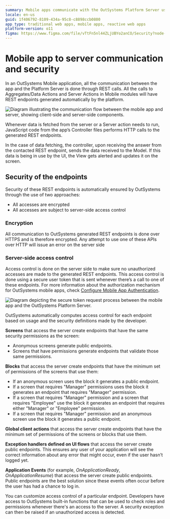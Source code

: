 ```yaml
---
summary: Mobile apps communicate with the OutSystems Platform Server using secure REST endpoints. In this document, we explain how those endpoints are generated and secured.
locale: en-us
guid: 1f406792-8109-434a-95c8-c8898ccb0800
app_type: traditional web apps, mobile apps, reactive web apps
platform-version: o11
figma: https://www.figma.com/file/vTtFn5nl44ZLjUBYo2anCO/Security?node-id=910:244
---
```


# Mobile app to server communication and security

In an OutSystems Mobile application, all the communication between the app and the Platform Server is done through REST calls. All the calls to Aggregates/Data Actions and Server Actions in Mobile modules will have REST endpoints generated automatically by the platform.

![Diagram illustrating the communication flow between the mobile app and server, showing client-side and server-side components.](images/mobile-app-server-communication.png "Mobile App to Server Communication Diagram")

Whenever data is fetched from the server or a Server action needs to run, JavaScript code from the app’s Controller files performs HTTP calls to the generated REST endpoints.

In the case of data fetching, the controller, upon receiving the answer from the contacted REST endpoint, sends the data received to the Model. If this data is being in use by the UI, the View gets alerted and updates it on the screen.

## Security of the endpoints

Security of these REST endpoints is automatically ensured by OutSystems through the use of two approaches:

* All accesses are encrypted
* All accesses are subject to server-side access control

### Encryption 

All communication to OutSystems generated REST endpoints is done over HTTPS and is therefore encrypted. Any attempt to use one of these APIs over HTTP will issue an error on the server side

### Server-side access control 

Access control is done on the server side to make sure no unauthorized accesses are made to the generated REST endpoints. This access control is done using a secure user token that is sent whenever there’s a call to one of these endpoints. For more information about the authorization mechanism for OutSystems mobile apps, check [Configure Mobile App Authentication](https://success.outsystems.com/Documentation/11/Managing_the_Applications_Lifecycle/Secure_the_Applications/Configure_App_Authentication).

![Diagram depicting the secure token request process between the mobile app and the OutSystems Platform Server.](images/mobile-app-server-access-control.png "Mobile App Server Access Control Diagram")

OutSystems automatically computes access control for each endpoint based on usage and the security definitions made by the developer.

**Screens** that access the server create endpoints that have the same security permissions as the screen:

* Anonymous screens generate public endpoints.
* Screens that have permissions generate endpoints that validate those same permissions.

**Blocks** that access the server create endpoints that have the minimum set of permissions of the screens that use them:

* If an anonymous screen uses the block it generates a public endpoint.
* If a screen that requires "Manager" permissions uses the block it generates an endpoint that requires "Manager" permission.
* If a screen that requires "Manager" permission and a screen that requires "Employee" use the block it generates an endpoint that requires either "Manager" or "Employee" permission.
* If a screen that requires "Manager" permission and an anonymous screen use the block it generates a public endpoint.

**Global client actions** that access the server create endpoints that have the minimum set of permissions of the screens or blocks that use them.

**Exception handlers defined on UI flows** that access the server create public endpoints. This ensures any user of your application will see the correct information about any error that might occur, even if the user hasn’t logged yet.


**Application Events** (for example, *OnApplicationReady*, *OnApplicationResume*) that access the server create public endpoints. Public endpoints are the best solution since these events often occur before the user has had a chance to log in.


You can customize access control of a particular endpoint. Developers have access to OutSystems built-in functions that can be used to check roles and permissions whenever there's an access to the server. A security exception can then be raised if an unauthorized access is detected.